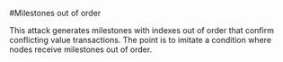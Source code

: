 #Milestones out of order

This attack generates milestones with indexes out of order that confirm conflicting value transactions. The point is to imitate a condition where nodes receive milestones out of order. 